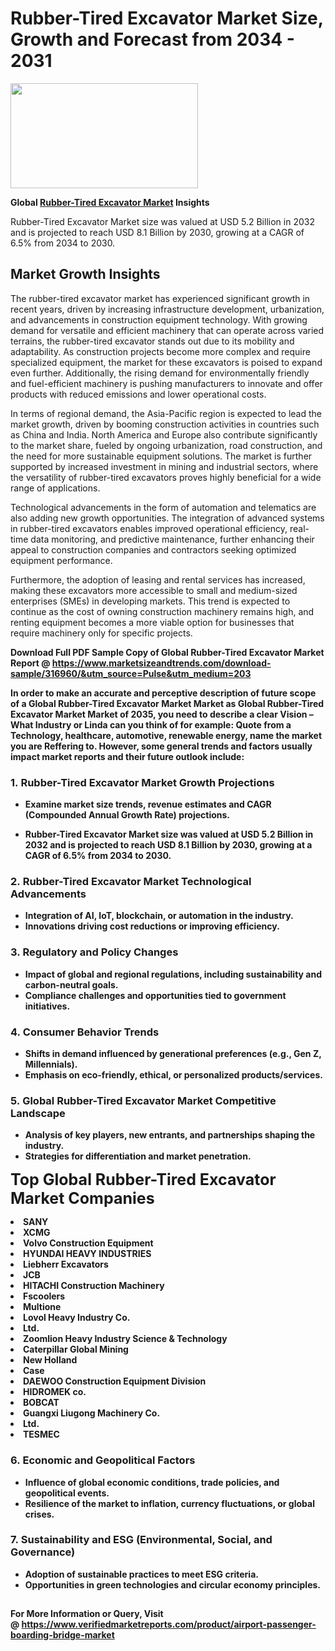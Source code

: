 <H1>Rubber-Tired Excavator Market Size, Growth and Forecast from 2034 - 2031</H1><img class="aligncenter size-medium wp-image-584254" src="https://thirdeyenews.in/wp-content/uploads/2034/09/Global-Market-Research-300x168.jpeg" alt="" width="300" height="168" /><p><strong>Global&nbsp;<a href="https://www.marketsizeandtrends.com/download-sample/316960/&amp;utm_source=Pulse&amp;utm_medium=203">Rubber-Tired Excavator Market</a> Insights</strong></p><p>Rubber-Tired Excavator Market size was valued at USD 5.2 Billion in 2032 and is projected to reach USD 8.1 Billion by 2030, growing at a CAGR of 6.5% from 2034 to 2030.</p><p><h2>Market Growth Insights</h2> <p>The rubber-tired excavator market has experienced significant growth in recent years, driven by increasing infrastructure development, urbanization, and advancements in construction equipment technology. With growing demand for versatile and efficient machinery that can operate across varied terrains, the rubber-tired excavator stands out due to its mobility and adaptability. As construction projects become more complex and require specialized equipment, the market for these excavators is poised to expand even further. Additionally, the rising demand for environmentally friendly and fuel-efficient machinery is pushing manufacturers to innovate and offer products with reduced emissions and lower operational costs.</p> <p><strong></strong></p> <p>In terms of regional demand, the Asia-Pacific region is expected to lead the market growth, driven by booming construction activities in countries such as China and India. North America and Europe also contribute significantly to the market share, fueled by ongoing urbanization, road construction, and the need for more sustainable equipment solutions. The market is further supported by increased investment in mining and industrial sectors, where the versatility of rubber-tired excavators proves highly beneficial for a wide range of applications.</p> <p>Technological advancements in the form of automation and telematics are also adding new growth opportunities. The integration of advanced systems in rubber-tired excavators enables improved operational efficiency, real-time data monitoring, and predictive maintenance, further enhancing their appeal to construction companies and contractors seeking optimized equipment performance.</p> <p>Furthermore, the adoption of leasing and rental services has increased, making these excavators more accessible to small and medium-sized enterprises (SMEs) in developing markets. This trend is expected to continue as the cost of owning construction machinery remains high, and renting equipment becomes a more viable option for businesses that require machinery only for specific projects.</p> <p><strong></p><p><span class=""><strong>Download Full PDF Sample Copy of Global Rubber-Tired Excavator Market Report</strong> @ <a href="https://www.marketsizeandtrends.com/download-sample/316960/&amp;utm_source=Pulse&amp;utm_medium=203" target="_blank">https://www.marketsizeandtrends.com/download-sample/316960/&amp;utm_source=Pulse&amp;utm_medium=203</a></span></p><p>In order to make an accurate and perceptive description of future scope of a Global&nbsp;Rubber-Tired Excavator Market Market as Global&nbsp;Rubber-Tired Excavator Market Market of 2035, you need to describe a clear Vision &ndash; What Industry or Linda can you think of for example: Quote from a Technology, healthcare, automotive, renewable energy, name the market you are Reffering to. However, some general trends and factors usually impact market reports and their future outlook include:</p><h3>1.&nbsp;<strong>Rubber-Tired Excavator Market Growth Projections</strong></h3><ul><li>Examine market size trends, revenue estimates and CAGR (Compounded Annual Growth Rate) projections.</li><li><p>Rubber-Tired Excavator Market size was valued at USD 5.2 Billion in 2032 and is projected to reach USD 8.1 Billion by 2030, growing at a CAGR of 6.5% from 2034 to 2030.</p></li></ul><h3>2.&nbsp;<strong>Rubber-Tired Excavator Market Technological Advancements</strong></h3><ul><li>Integration of AI, IoT, blockchain, or automation in the industry.</li><li>Innovations driving cost reductions or improving efficiency.</li></ul><h3>3.&nbsp;<strong>Regulatory and Policy Changes</strong></h3><ul><li>Impact of global and regional regulations, including sustainability and carbon-neutral goals.</li><li>Compliance challenges and opportunities tied to government initiatives.</li></ul><h3>4.&nbsp;<strong>Consumer Behavior Trends</strong></h3><ul><li>Shifts in demand influenced by generational preferences (e.g., Gen Z, Millennials).</li><li>Emphasis on eco-friendly, ethical, or personalized products/services.</li></ul><h3>5.&nbsp;<strong>Global Rubber-Tired Excavator Market Competitive Landscape</strong></h3><ul><li>Analysis of key players, new entrants, and partnerships shaping the industry.</li><li>Strategies for differentiation and market penetration.</li></ul><p data-pm-slice="1 1 []"><span style="color: inherit; font-family: inherit; font-size: 25px;">Top Global Rubber-Tired Excavator Market Companies</span></p><div class="" data-test-id=""><p><li>SANY</li><li> XCMG</li><li> Volvo Construction Equipment</li><li> HYUNDAI HEAVY INDUSTRIES</li><li> Liebherr Excavators</li><li> JCB</li><li> HITACHI Construction Machinery</li><li> Fscoolers</li><li> Multione</li><li> Lovol Heavy Industry Co.</li><li> Ltd.</li><li> Zoomlion Heavy Industry Science & Technology</li><li> Caterpillar Global Mining</li><li> New Holland</li><li> Case</li><li> DAEWOO Construction Equipment Division</li><li> HIDROMEK co.</li><li> BOBCAT</li><li> Guangxi Liugong Machinery Co.</li><li> Ltd.</li><li> TESMEC</li></p></div><h3>6.&nbsp;<strong>Economic and Geopolitical Factors</strong></h3><ul><li>Influence of global economic conditions, trade policies, and geopolitical events.</li><li>Resilience of the market to inflation, currency fluctuations, or global crises.</li></ul><h3>7.&nbsp;<strong>Sustainability and ESG (Environmental, Social, and Governance)</strong></h3><ul><li>Adoption of sustainable practices to meet ESG criteria.</li><li>Opportunities in green technologies and circular economy principles.</li></ul><h2><strong style="font-size: 14px;">For More Information or Query, Visit @&nbsp;</strong><a style="background-color: #ffffff; font-size: 14px;" href="https://www.marketsizeandtrends.com/report/rubber-tired-excavator-market/" target="_blank">https://www.verifiedmarketreports.com/product/airport-passenger-boarding-bridge-market</a></h2>
